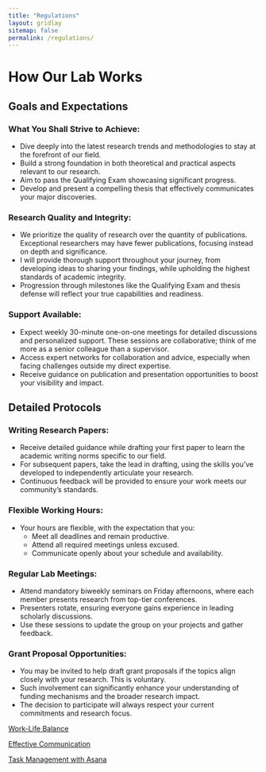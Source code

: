 ```yaml
---
title: "Regulations"
layout: gridlay
sitemap: false
permalink: /regulations/
---
```


<script>
  function toggleVisibility(id) {
    var x = document.getElementById(id);
    if (x.style.display === "none") {
      x.style.display = "block";
    } else {
      x.style.display = "none";
    }
  }
</script>

# How Our Lab Works

## Goals and Expectations

### What You Shall Strive to Achieve:

- Dive deeply into the latest research trends and methodologies to stay at the forefront of our field.
- Build a strong foundation in both theoretical and practical aspects relevant to our research.
- Aim to pass the Qualifying Exam showcasing significant progress.
- Develop and present a compelling thesis that effectively communicates your major discoveries.

### Research Quality and Integrity:

- We prioritize the quality of research over the quantity of publications. Exceptional researchers may have fewer publications, focusing instead on depth and significance.
- I will provide thorough support throughout your journey, from developing ideas to sharing your findings, while upholding the highest standards of academic integrity.
- Progression through milestones like the Qualifying Exam and thesis defense will reflect your true capabilities and readiness.

### Support Available:

- Expect weekly 30-minute one-on-one meetings for detailed discussions and personalized support. These sessions are collaborative; think of me more as a senior colleague than a supervisor.
- Access expert networks for collaboration and advice, especially when facing challenges outside my direct expertise.
- Receive guidance on publication and presentation opportunities to boost your visibility and impact.

## Detailed Protocols

### Writing Research Papers:

- Receive detailed guidance while drafting your first paper to learn the academic writing norms specific to our field.
- For subsequent papers, take the lead in drafting, using the skills you’ve developed to independently articulate your research.
- Continuous feedback will be provided to ensure your work meets our community’s standards.

### Flexible Working Hours:

- Your hours are flexible, with the expectation that you:
  - Meet all deadlines and remain productive.
  - Attend all required meetings unless excused.
  - Communicate openly about your schedule and availability.

### Regular Lab Meetings:

- Attend mandatory biweekly seminars on Friday afternoons, where each member presents research from top-tier conferences.
- Presenters rotate, ensuring everyone gains experience in leading scholarly discussions.
- Use these sessions to update the group on your projects and gather feedback.

### Grant Proposal Opportunities:

- You may be invited to help draft grant proposals if the topics align closely with your research. This is voluntary.
- Such involvement can significantly enhance your understanding of funding mechanisms and the broader research impact.
- The decision to participate will always respect your current commitments and research focus.

<a href="javascript:void(0);" onclick="toggleVisibility('balance');">Work-Life Balance</a>
<div id="balance" style="display:none;">
<p>
- Although I often work long hours, I encourage you to find a balance that suits your well-being and productivity.
- Participate in activities like sports; if you’re into swimming, let’s go together to break the monotony of desk work.
- It’s vital to occasionally disconnect from work to maintain energy and creativity.
</p>
</div>

<a href="javascript:void(0);" onclick="toggleVisibility('communication');">Effective Communication</a>
<div id="communication" style="display:none;">
<p>
- We actively use Slack for daily interactions, staying connected on updates, and quick questions.
- Stay responsive on Slack during work hours to keep abreast of lab happenings.
- Slack also facilitates informal chats and sharing of interesting finds, keeping our lab atmosphere dynamic.
</p>
</div>

<a href="javascript:void(0);" onclick="toggleVisibility('taskManagement');">Task Management with Asana</a>
<div id="taskManagement" style="display:none;">
<p>
- We use Asana to keep track of deadlines, responsibilities, and project progress.
- Regularly update your tasks in Asana to maintain transparency and foster effective lab management.
- Asana helps set priorities and organize our efforts, making our research operations smooth and coordinated.
</p>
</div>

